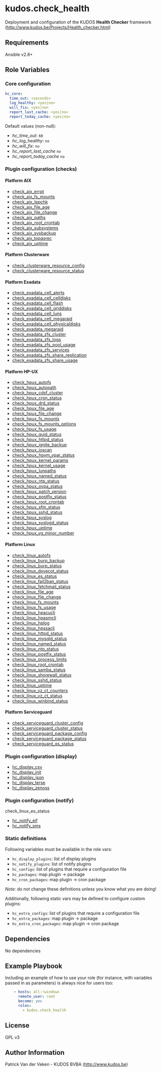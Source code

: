 # kudos.check_health

Deployment and configuration of the KUDOS **Health Checker** framework (http://www.kudos.be/Projects/Health_checker.html)


## Requirements

Ansible v2.8+


## Role Variables

### Core configuration

```yaml
hc_core:
  time_out: <seconds>
  log_healthy: <yes|no>
  will_fix: <yes|no>
  report_last_cache: <yes|no>
  report_today_cache: <yes|no>
```

Default values (non-null):
* *hc_time_out*: `60`
* *hc_log_healthy*: `no`
* *hc_will_fix*: `no`
* *hc_report_last_cache* `no`
* *hc_report_today_cache* `no`

### Plugin configuration (checks)

#### Platform AIX

* [check_aix_errpt](docs/check_aix_errpt.md)
* [check_aix_fs_mounts](docs/check_aix_fs_mounts.md)
* [check_aix_lppchk](docs/check_aix_lppchk.md)
* [check_aix_file_age](docs/check_aix_file_age.md)
* [check_aix_file_change](docs/check_aix_file_change.md)
* [check_aix_paths](docs/check_aix_paths.md)
* [check_aix_root_crontab](docs/check_aix_root_crontab.md)
* [check_aix_subsystems](docs/check_aix_subsystems.md)
* [check_aix_sysbackup](docs/check_aix_sysbackup.md)
* [check_aix_topasrec](docs/check_aix_topasrec.md)
* [check_aix_uptime](docs/check_aix_uptime.md)

#### Platform Clusterware

* [check_clusterware_resource_config](docs/check_clusterware_resource_config.md)
* [check_clusterware_resource_status](docs/check_clusterware_resource_status.md)

#### Platform Exadata

* [check_exadata_cell_alerts](docs/check_exadata_cell_alerts.md)
* [check_exadata_cell_celldisks](docs/check_exadata_cell_celldisks.md)
* [check_exadata_cell_flash](docs/check_exadata_cell_flash.md)
* [check_exadata_cell_griddisks](docs/check_exadata_cell_griddisks.md)
* [check_exadata_cell_luns](docs/check_exadata_cell_luns.md)
* [check_exadata_cell_megaraid](docs/check_exadata_cell_megaraid.md)
* [check_exadata_cell_physicaldisks](docs/check_exadata_cell_physicaldisks.md)
* [check_exadata_megaraid](docs/check_exadata_megaraid.md)
* [check_exadata_zfs_cluster](docs/check_exadata_zfs_cluster.md)
* [check_exadata_zfs_logs](docs/check_exadata_zfs_logs.md)
* [check_exadata_zfs_pool_usage](docs/check_exadata_zfs_pool_usage.md)
* [check_exadata_zfs_services](docs/check_exadata_zfs_services.md)
* [check_exadata_zfs_share_replication](docs/check_exadata_zfs_share_replication.md)
* [check_exadata_zfs_share_usage](docs/check_exadata_zfs_share_usage.md)

#### Platform HP-UX

* [check_hpux_autofs](docs/check_hpux_autofs.md)
* [check_hpux_autopath](docs/check_hpux_autopath.md)
* [check_hpux_cdsf_cluster](docs/check_hpux_cdsf_cluster.md)
* [check_hpux_cron_status](docs/check_hpux_cron_status.md)
* [check_hpux_drd_status](docs/check_hpux_drd_status.md)
* [check_hpux_file_age](docs/check_hpux_file_age.md)
* [check_hpux_file_change](docs/check_hpux_file_change.md)
* [check_hpux_fs_mounts](docs/check_hpux_fs_mounts.md)
* [check_hpux_fs_mounts_options](docs/check_hpux_fs_mounts_options.md)
* [check_hpux_fs_usage](docs/check_hpux_fs_usage.md)
* [check_hpux_guid_status](docs/check_hpux_guid_status.md)
* [check_hpux_httpd_status](docs/check_hpux_httpd_status.md)
* [check_hpux_ignite_backup](docs/check_hpux_ignite_backup.md)
* [check_hpux_ioscan](docs/check_hpux_ioscan.md)
* [check_hpux_hpvm_vpar_status](docs/check_hpux_hpvm_vpar_status.md)
* [check_hpux_kernel_params](docs/check_hpux_kernel_params.md)
* [check_hpux_kernel_usage](docs/check_hpux_kernel_usage.md)
* [check_hpux_lunpaths](docs/check_hpux_lunpaths.md)
* [check_hpux_named_status](docs/check_hpux_named_status.md)
* [check_hpux_ntp_status](docs/check_hpux_ntp_status.md)
* [check_hpux_ovpa_status](docs/check_hpux_ovpa_status.md)
* [check_hpux_patch_version](docs/check_hpux_patch_version.md)
* [check_hpux_postfix_status](docs/check_hpux_postfix_status.md)
* [check_hpux_root_crontab](docs/check_hpux_root_crontab.md)
* [check_hpux_sfm_status](docs/check_hpux_sfm_status.md)
* [check_hpux_sshd_status](docs/check_hpux_sshd_status.md)
* [check_hpux_syslog](docs/check_hpux_syslog.md)
* [check_hpux_syslogd_status](docs/check_hpux_syslogd_status.md)
* [check_hpux_uptime](docs/check_hpux_uptime.md)
* [check_hpux_vg_minor_number](docs/check_hpux_vg_minor_number.md)

#### Platform Linux

* [check_linux_autofs](docs/check_linux_autofs.md)
* [check_linux_burp_backup](docs/check_linux_burp_backup.md)
* [check_linux_burp_status](docs/check_linux_burp_status.md)
* [check_linux_dovecot_status](docs/check_linux_dovecot_status.md)
* [check_linux_es_status](docs/check_linux_es_status.md)
* [check_linux_fail2ban_status](docs/check_linux_fail2ban_status.md)
* [check_linux_fetchmail_status](docs/check_linux_fetchmail_status.md)
* [check_linux_file_age](docs/check_linux_file_age.md)
* [check_linux_file_change](docs/check_linux_file_change.md)
* [check_linux_fs_mounts](docs/check_linux_fs_mounts.md)
* [check_linux_fs_usage](docs/check_linux_fs_usage.md)
* [check_linux_hpacucli](docs/check_linux_hpacucli.md)
* [check_linux_hpasmcli](docs/check_linux_hpasmcli.md)
* [check_linux_hplog](docs/check_linux_hplog.md)
* [check_linux_hpssacli](docs/check_linux_hpssacli.md)
* [check_linux_httpd_status](docs/check_linux_httpd_status.md)
* [check_linux_mysqld_status](docs/check_linux_mysqld_status.md)
* [check_linux_named_status](docs/check_linux_named_status.md)
* [check_linux_ntp_status](docs/check_linux_ntp_status.md)
* [check_linux_postfix_status](docs/check_linux_postfix_status.md)
* [check_linux_process_limits](docs/check_linux_process_limits.md)
* [check_linux_root_crontab](docs/check_linux_root_crontab.md)
* [check_linux_samba_status](docs/check_linux_samba_status.md)
* [check_linux_shorewall_status](docs/check_linux_shorewall_status.md)
* [check_linux_sshd_status](docs/check_linux_sshd_status.md)
* [check_linux_uptime](docs/check_linux_uptime.md)
* [check_linux_vz_ct_counters](docs/check_linux_vz_ct_counters.md)
* [check_linux_vz_ct_status](docs/check_linux_vz_ct_status.md)
* [check_linux_winbind_status](docs/check_linux_winbind_status.md)

#### Platform Serviceguard

* [check_serviceguard_cluster_config](docs/check_serviceguard_cluster_config.md)
* [check_serviceguard_cluster_status](docs/check_serviceguard_cluster_status.md)
* [check_serviceguard_package_config](docs/check_serviceguard_package_config.md)
* [check_serviceguard_package_status](docs/check_serviceguard_package_status.md)
* [check_serviceguard_qs_status](docs/check_serviceguard_qs_status.md)

### Plugin configuration (display)

* [hc_display_csv](docs/hc_display_csv.md)
* [hc_display_init](docs/hc_display_init.md)
* [hc_display_json](docs/hc_display_json.md)
* [hc_display_terse](docs/hc_display_terse.md)
* [hc_display_zenoss](docs/hc_display_zenoss.md)

### Plugin configuration (notify)
check_linux_es_status
* [hc_notify_eif](docs/hc_notify_eif.md)
* [hc_notify_sms](docs/hc_notify_sms.md)

### Static definitions

Following variables must be available in the role vars:
- `hc_display_plugins`: list of display plugins
- `hc_notify_plugins`: list of notify plugins
- `hc_configs`: list of plugins that require a configuration file
- `hc_packages`: map plugin -> package
- `hc_cron_packages`: map plugin -> cron package

*Note:* do not change these definitions unless you know what you are doing!

Additionally, following static vars may be defined to configure custom plugins:

- `hc_extra_configs`: list of plugins that require a configuration file
- `hc_extra_packages`: map plugin -> package
- `hc_extra_cron_packages`: map plugin -> cron package


## Dependencies

No dependencies


## Example Playbook

Including an example of how to use your role (for instance, with variables passed in as parameters) is always nice for users too:

```yaml
    - hosts: all:!windows
      remote_user: root
      become: yes
      roles:
        - kudos.check_health
```


## License

GPL v3


## Author Information

Patrick Van der Veken - KUDOS BVBA (http://www.kudos.be)

